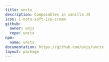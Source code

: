 ```yaml
---
title: unctx
description: Composables in vanilla JS
icon: i-noto-soft-ice-cream
github:
  owner: unjs
  repo: unctx
npm:
  name: unctx
documentation: https://github.com/unjs/unctx
layout: package
---
```

